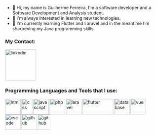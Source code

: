 - 👋 Hi, my name is Guilherme Ferreira, I'm a software developer and a Software Development and Analysis student.
- 👀 I'm always interested in learning new technologies.
- 🌱 I'm currently learning Flutter and Laravel and in the meantime I'm sharpening my Java programming skills.

### My Contact:

[<img alt="linkedin" width="100px" src="https://logodownload.org/wp-content/uploads/2019/03/linkedIn-logo-0.png">][linkedin]

### Programming Languages and Tools that I use:

<img alt="html" align="left" width="50px" height="50px" src="https://upload.wikimedia.org/wikipedia/commons/thumb/6/61/HTML5_logo_and_wordmark.svg/800px-HTML5_logo_and_wordmark.svg.png">
<img alt="css" align="left" width="35px" height="50px" src="https://upload.wikimedia.org/wikipedia/commons/thumb/d/d5/CSS3_logo_and_wordmark.svg/640px-CSS3_logo_and_wordmark.svg.png">
<img alt="javascript" align="left" width="50px" height="50px" src="https://upload.wikimedia.org/wikipedia/commons/thumb/9/99/Unofficial_JavaScript_logo_2.svg/512px-Unofficial_JavaScript_logo_2.svg.png">
<img alt="php" align="left" width="50px" height="50px" src="https://upload.wikimedia.org/wikipedia/commons/thumb/2/27/PHP-logo.svg/640px-PHP-logo.svg.png">
<img alt="laravel" align="left" width="50px" height="50px" src="https://upload.wikimedia.org/wikipedia/commons/thumb/9/9a/Laravel.svg/640px-Laravel.svg.png">
<img alt="flutter" align="left" width="100px" height="50px" src="https://upload.wikimedia.org/wikipedia/commons/thumb/1/17/Google-flutter-logo.png/640px-Google-flutter-logo.png">
<img alt="database" align="left" width="50px" height="50px" src="https://upload.wikimedia.org/wikipedia/commons/thumb/c/c4/Linecons_database.svg/640px-Linecons_database.svg.png">
<img alt="vue" align="left" width="50px" height="50px" src="https://upload.wikimedia.org/wikipedia/commons/thumb/9/95/Vue.js_Logo_2.svg/640px-Vue.js_Logo_2.svg.png">
<img alt="vscode" align="left" width="50px" height="50px" src="https://upload.wikimedia.org/wikipedia/commons/thumb/9/9a/Visual_Studio_Code_1.35_icon.svg/512px-Visual_Studio_Code_1.35_icon.svg.png">
<img alt="github" align="left" width="50px" height="50px" src="https://upload.wikimedia.org/wikipedia/commons/thumb/4/4a/GitHub_Mark.png/640px-GitHub_Mark.png">
<img alt="github" align="left" width="40px" height="50px" src="https://user-images.githubusercontent.com/53585939/124341054-1e984000-db90-11eb-8055-af8e2080ae3d.png">

[linkedin]: https://www.linkedin.com/in/guilherme-ferreira-a2735b18b/
